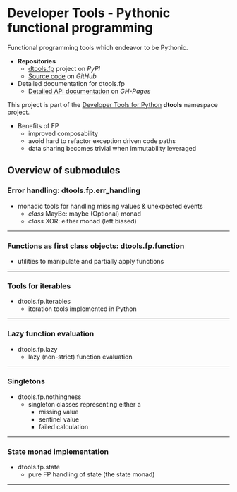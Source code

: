 # Developer Tools - Pythonic functional programming

Functional programming tools which endeavor to be Pythonic.

- **Repositories**
  - [dtools.fp][1] project on *PyPI*
  - [Source code][2] on *GitHub*
- Detailed documentation for dtools.fp
  - [Detailed API documentation][3] on *GH-Pages*

This project is part of the [Developer Tools for Python][4] **dtools**
namespace project.

- Benefits of FP
  - improved composability
  - avoid hard to refactor exception driven code paths
  - data sharing becomes trivial when immutability leveraged

## Overview of submodules

### Error handling: dtools.fp.err_handling

- monadic tools for handling missing values & unexpected events
  - *class* MayBe: maybe (Optional) monad
  - *class* XOR: either monad (left biased)

______________________________________________________________________

### Functions as first class objects: dtools.fp.function

  - utilities to manipulate and partially apply functions

______________________________________________________________________

### Tools for iterables

- dtools.fp.iterables
  - iteration tools implemented in Python

______________________________________________________________________

### Lazy function evaluation

- dtools.fp.lazy
  - lazy (non-strict) function evaluation

______________________________________________________________________

### Singletons

- dtools.fp.nothingness
  - singleton classes representing either a
    - missing value
    - sentinel value
    - failed calculation

______________________________________________________________________

### State monad implementation

- dtools.fp.state
  - pure FP handling of state (the state monad)

______________________________________________________________________

[1]: https://pypi.org/project/dtools.fp/
[2]: https://github.com/grscheller/dtools-fp/
[3]: https://grscheller.github.io/dtools-namespace-projects/fp/
[4]: https://github.com/grscheller/dtools-namespace-projects/blob/main/README.md
